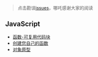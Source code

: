 > 点击勘误[issues](https://github.com/webVueBlog/learn-web/issues)，哪吒感谢大家的阅读

## JavaScript

- [函数-可复用代码块](/JavaScript/函数-可复用代码块.html)
- [创建您自己的函数](/JavaScript/创建您自己的函数.html)
- [对象原型](/JavaScript/对象原型.html)

